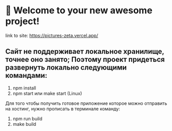 # 🚀 Welcome to your new awesome project!
link to site: https://pictures-zeta.vercel.app/

Сайт не поддерживает локальное хранилище, точнее оно занято;
Поэтому проект придеться развернуть локально следующими командами:
---
1. npm install
2. npm start или make start (Linux)

Для того чтобы получить готовое приложение которое можно отправить на хостинг, нужно прописать в терминале команду:
1. npm run build
2. make build 
